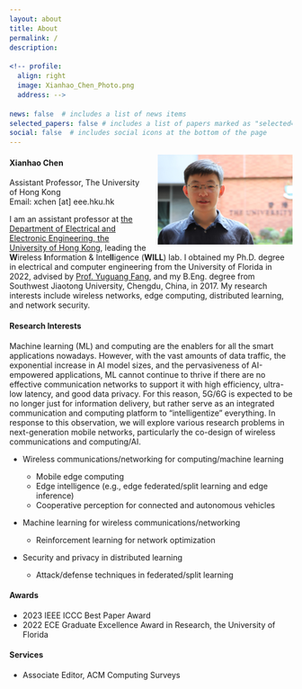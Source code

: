```yaml
---
layout: about
title: About
permalink: /
description: 

<!-- profile:
  align: right
  image: Xianhao_Chen_Photo.png
  address: -->

news: false  # includes a list of news items
selected_papers: false # includes a list of papers marked as "selected={true}"
social: false  # includes social icons at the bottom of the page
---
```


<img src = "../assets/img/Xianhao_Chen_hku_photo2.jpg" align = "right" width = "240" height="160" style="margin-left: 20px;">

#### Xianhao Chen ####
Assistant Professor, The University of Hong Kong<br>
Email: xchen [at] eee.hku.hk

I am an assistant professor at [the Department of Electrical and Electronic Engineering, the University of Hong Kong](https://www.eee.hku.hk/), leading the <strong>W</strong>ireless <strong>I</strong>nformation & Inte<strong>ll</strong>igence (<strong>WILL</strong>) lab. I obtained my Ph.D. degree in electrical and computer engineering from the University of Florida in 2022, advised by [Prof. Yuguang Fang](http://www.fang.ece.ufl.edu/), and my B.Eng. degree from Southwest Jiaotong University, Chengdu, China, in 2017. My research interests include wireless networks, edge computing, distributed learning, and network security.

<!--**If you are interested in working with me as a Ph.D. student/research assistant, please feel free to drop me an email including your CV, transcript, and sample publications (if any).** Due to the volume of email inquiries, I may only be able to contact shortlisted candidates (usually within one week). Thanks for your understanding. -->

#### Research Interests ####
Machine learning (ML) and computing are the enablers for all the smart applications nowadays. However, with the vast amounts of data traffic, the exponential increase in AI model sizes, and the pervasiveness of AI-empowered applications, ML cannot continue to thrive if there are no effective communication networks to support it with high efficiency, ultra-low latency, and good data privacy. For this reason, 5G/6G is expected to be no longer just for information delivery, but rather serve as an integrated communication and computing platform to “intelligentize” everything. In response to this observation, we will explore various research problems in next-generation mobile networks, particularly the co-design of wireless communications and computing/AI.

- Wireless communications/networking for computing/machine learning
  - Mobile edge computing
  - Edge intelligence (e.g., edge federated/split learning and edge inference)
  - Cooperative perception for connected and autonomous vehicles

- Machine learning for wireless communications/networking
  - Reinforcement learning for network optimization
 
- Security and privacy in distributed learning
  - Attack/defense techniques in federated/split learning

#### Awards ####
- 2023 IEEE ICCC Best Paper Award
- 2022 ECE Graduate Excellence Award in Research, the University of Florida

#### Services ####
- Associate Editor, ACM Computing Surveys


